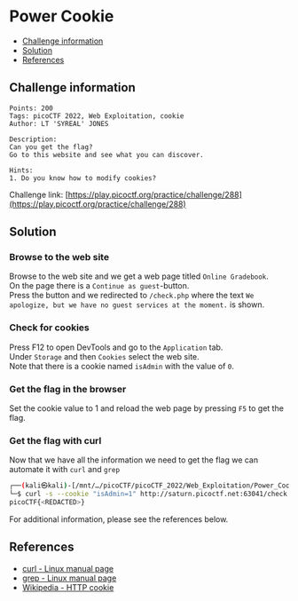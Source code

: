 # Power Cookie

- [Challenge information](#challenge-information)
- [Solution](#solution)
- [References](#references)

## Challenge information
```
Points: 200
Tags: picoCTF 2022, Web Exploitation, cookie
Author: LT 'SYREAL' JONES

Description:
Can you get the flag?
Go to this website and see what you can discover.

Hints:
1. Do you know how to modify cookies?
```
Challenge link: [https://play.picoctf.org/practice/challenge/288](https://play.picoctf.org/practice/challenge/288)

## Solution

### Browse to the web site

Browse to the web site and we get a web page titled `Online Gradebook`.  
On the page there is a `Continue as guest`-button.  
Press the button and we redirected to `/check.php` where the text `We apologize, but we have no guest services at the moment.` is shown.

### Check for cookies

Press F12 to open DevTools and go to the `Application` tab.  
Under `Storage` and then `Cookies` select the web site.  
Note that there is a cookie named `isAdmin` with the value of `0`.

### Get the flag in the browser

Set the cookie value to 1 and reload the web page by pressing `F5` to get the flag.

### Get the flag with curl

Now that we have all the information we need to get the flag we can automate it with `curl` and `grep`
```bash
┌──(kali㉿kali)-[/mnt/…/picoCTF/picoCTF_2022/Web_Exploitation/Power_Cookie]
└─$ curl -s --cookie "isAdmin=1" http://saturn.picoctf.net:63041/check.php | grep -oE 'picoCTF{.*}'
picoCTF{<REDACTED>}
```

For additional information, please see the references below.

## References

- [curl - Linux manual page](https://man7.org/linux/man-pages/man1/curl.1.html)
- [grep - Linux manual page](https://man7.org/linux/man-pages/man1/grep.1.html)
- [Wikipedia - HTTP cookie](https://en.wikipedia.org/wiki/HTTP_cookie)
